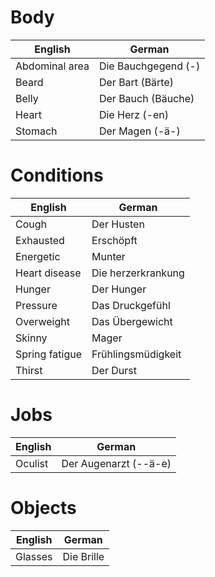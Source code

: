 # Body
English | German
------------ | ------------
Abdominal area | Die Bauchgegend (-)
Beard | Der Bart (Bärte)
Belly | Der Bauch (Bäuche)
Heart | Die Herz (-en)
Stomach | Der Magen (-ä-)

# Conditions
English | German
------------ | ------------
Cough | Der Husten
Exhausted | Erschöpft
Energetic | Munter
Heart disease | Die herzerkrankung
Hunger | Der Hunger
Pressure | Das Druckgefühl
Overweight| Das Übergewicht
Skinny | Mager
Spring fatigue | Frühlingsmüdigkeit
Thirst | Der Durst

# Jobs
English | German
------------ | ------------
Oculist | Der Augenarzt (--ä-e)

# Objects
English | German
------------ | ------------
Glasses | Die Brille